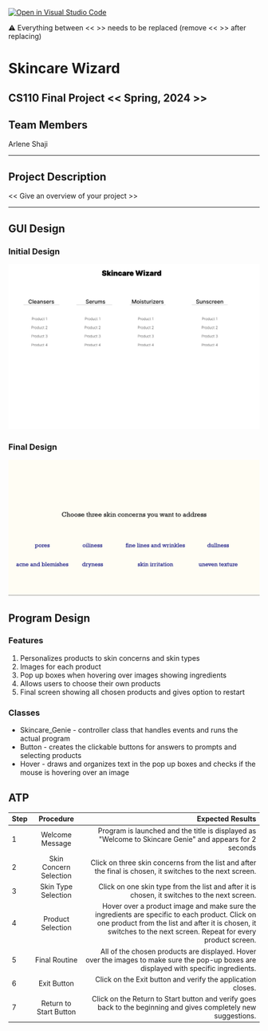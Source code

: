 [![Open in Visual Studio Code](https://classroom.github.com/assets/open-in-vscode-718a45dd9cf7e7f842a935f5ebbe5719a5e09af4491e668f4dbf3b35d5cca122.svg)](https://classroom.github.com/online_ide?assignment_repo_id=14588375&assignment_repo_type=AssignmentRepo)

:warning: Everything between << >> needs to be replaced (remove << >> after replacing)

# Skincare Wizard
## CS110 Final Project  << Spring, 2024 >>

## Team Members

Arlene Shaji

***

## Project Description

<< Give an overview of your project >>

***    

## GUI Design

### Initial Design

![initial gui](assets/gui.jpg)

### Final Design

![final gui](assets/finalgui.jpg)

## Program Design


### Features

1. Personalizes products to skin concerns and skin types 
2. Images for each product 
3. Pop up boxes when hovering over images showing ingredients
4. Allows users to choose their own products 
5. Final screen showing all chosen products and gives option to restart

### Classes

- Skincare_Genie - controller class that handles events and runs the actual program
- Button - creates the clickable buttons for answers to prompts and selecting products
- Hover - draws and organizes text in the pop up boxes and checks if the mouse is hovering over an image

## ATP

| Step                 |Procedure             |Expected Results                   |
|----------------------|:--------------------:|----------------------------------:|
|  1                   | Welcome Message  | Program is launched and the title is displayed as "Welcome to Skincare Genie" and appears for 2 seconds  |
|  2                   | Skin Concern Selection | Click on three skin concerns from the list and after the final is chosen, it switches to the next screen.      |
| 3                    | Skin Type Selection    |  Click on one skin type from the list and after it is chosen, it switches to the next screen. 
| 4                    | Product Selection    |  Hover over a product image and make sure the ingredients are specific to each product. Click on one product from the list and after it is chosen, it switches to the next screen. Repeat for every product screen. 
| 5                    | Final Routine    |  All of the chosen products are displayed. Hover over the images to make sure the pop-up boxes are displayed with specific ingredients. 
| 6                    | Exit Button  |  Click on the Exit button and verify the application closes. 
| 7                    | Return to Start Button  |  Click on the Return to Start button and verify goes back to the beginning and gives completely new suggestions. 